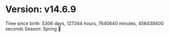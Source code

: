 # Version: v14.6.9
Time since birth: 5306 days, 127344 hours, 7640640 minutes, 458438400 seconds
Season: Spring 🌸
